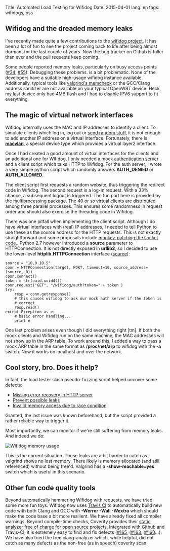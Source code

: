 Title: Automated Load Testing for Wifidog
Date: 2015-04-01
lang: en
tags: wifidogs, oss

## Wifidog and the dreaded memory leaks ##

I've recently made quite a few contributions to the
[wifidog project](http://dev.wifidog.org/). It has
been a lot of fun to see the project coming back to life after being almost
dormant for the last couple of years. Now the bug tracker on Github is fuller
than ever and the pull requests keep coming.

Some people reported memory leaks, particularly on busy access points
([#34](https://github.com/wifidog/wifidog-gateway/issues/34),
[#55](https://github.com/wifidog/wifidog-gateway/issues/55#issuecomment-85004888)).
Debugging these problems. is a bit problematic. None of the developers
have a suitable high-usage wifidog instance available. Additionally,
typical tools like [valgrind's memcheck](http://valgrind.org/info/tools.html)
or the GCC/Clang address sanitizer are not available on your typical
OpenWRT device. Heck, my last device only had 4MB flash and I had
to disable IPV6 support to fit everything.


## The magic of virtual network interfaces ##

Wifidog internally uses the MAC and IP addresses to identify a client.
To simulate clients which log in, log out or
[send random stuff](https://en.wikipedia.org/wiki/Fuzzing), it is not
enough to add another IP address on a virtual interface. Fortunately,
there is
[**macvlan**](http://backreference.org/2014/03/20/some-notes-on-macvlanmacvtap/),
a special device type which provides a virtual layer2 interface.

Once I had created a good amount of virtual interfaces for the clients
and an additional one for Wifidog, I only needed a mock 
[authentication server](http://dev.wifidog.org/wiki/doc/developer/FlowDiagram)
and a client script which talks HTTP to Wifidog.
For the auth server, I wrote a very simple python script which randomly
answers **AUTH\_DENIED** or **AUTH\_ALLOWED**.

The client script first requests a random website,
thus triggering the redirect code in Wifidog. The second request is a log-in
request. With a 33% chance, a subsequent logout is triggered. The fun part
here is provided by the [multiprocessing](https://docs.python.org/2/library/multiprocessing.html)
package. The 40 or so virtual clients are distributed among three parallel
processes. This ensures some randomness in request order and should also
exercise the threading code in Wifidog.

There was one pitfall when implementing the client script. Although I do have
virtual interfaces with (real) IP addresses, I needed to tell Python
to use these as the source address for the HTTP requests. This is not exactly
straightforward and some proposals include
[monkey-patching the socket code.](http://stackoverflow.com/a/1150423/4306056).
Python 2.7 however introduced a **source** parameter to HTTPConnection. It is
not directly exposed in **urllib2**, so I decided to use the lower-level
**httplib.HTTPConnection** interface ([source](http://stackoverflow.com/a/19548555/4306056)):

    source = "10.0.10.5"
    conn = HTTPConnection(target, PORT, timeout=10, source_address=(source, 0))
    conn.connect()
    token = str(uuid.uuid4())
    conn.request("GET", "/wifidog/auth?token=" + token )
    try:
        resp = conn.getresponse()
        # this causes wifidog to ask our mock auth server if the token is
        # correct
        resp.read()
    except Exception as e:
        # basic error handling...
        print e

One last problem arises even though I did everything right [tm]. If both
the mock clients and Wifidog run on the same machine, the MAC addresses will
not show up in the ARP table. To work around this, I added a way to pass
a mock ARP table in the same format as **/proc/net/arp** to wifidog with
the **-a** switch. Now it works on localhost and over the network.

## Cool story, bro. Does it help? ##

In fact, the load tester slash pseudo-fuzzing script helped uncover some defects:

* [Missing error recovery in HTTP server](https://github.com/wifidog/wifidog-gateway/pull/173)
* [Prevent possible leaks](https://github.com/wifidog/wifidog-gateway/pull/169)
* [Invalid memory access due to race condition](https://github.com/wifidog/wifidog-gateway/pull/168)

Granted, the last issue was known beforehand, but the script provided a rather
reliable way to trigger it.

Most importantly, we can monitor if we're still suffering from memory leaks. And indeed we do:

![Wifidog memory usage](|filename|/images/wifidog_memory_usage.png)

This is the current situation.
These leaks are a bit harder to catch as valgrind shows no lost memory. There likely
is memory allocated (and still referenced) without being free'd. Valgrind has a
**-show-reachable=yes** switch which is useful in this scenario.

## Other fun code quality tools ##

Beyond automatically hammering Wifidog with requests, we have tried some more fun toys.
Wifidog now uses [Travis CI](https://travis-ci.org/wifidog/wifidog-gateway) to
automatically build new code with both Clang and GCC with
**-Werror -Wall -Wextra** which should make the code base a bit more resilient.
We have already fixed all compiler warnings.
Beyond compile-time checks, Coverity provides their [static analyzer free of charge
for open source projects](https://scan.coverity.com/projects/4595).
Integrated with Github and Travis-CI, it is extremely
easy to find and fix defects ([#165](https://github.com/wifidog/wifidog-gateway/pull/165),
([#163](https://github.com/wifidog/wifidog-gateway/pull/160),
([#160](https://github.com/wifidog/wifidog-gateway/pull/160)…).
We have also tried the free clang-analyzer which, while helpful,
did not catch as many defects as the non-free (as in speech) coverity scan.

